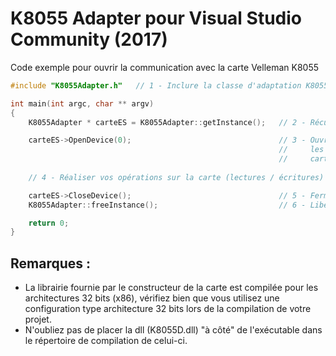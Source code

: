# K8055 Adapter pour Visual Studio Community (2017)

Code exemple pour ouvrir la communication avec la carte Velleman K8055
```C++
#include "K8055Adapter.h"   // 1 - Inclure la classe d'adaptation K8055Adapter

int main(int argc, char ** argv)
{
	K8055Adapter * carteES = K8055Adapter::getInstance();   // 2 - Récupérer l'instance de la classe d'adaptation.

	carteES->OpenDevice(0);                                 // 3 - Ouvrir le lien avec la carte de votre choix (toutes
                                                          	//     les fonctions visibles dans la documentation de la 
                                                          	//     carte peuvent être appelées sur cet objet).
	
	// 4 - Réaliser vos opérations sur la carte (lectures / écritures)

	carteES->CloseDevice();                                 // 5 - Fermer le lien avec la carte d'entrées / sorties.
	K8055Adapter::freeInstance();                           // 6 - Libérer l'instance de la classe d'adaptation.

	return 0;
}
```

## Remarques :

- La librairie fournie par le constructeur de la carte est compilée pour les architectures 32 bits (x86), vérifiez bien que vous utilisez une configuration type architecture 32 bits lors de la compilation de votre projet.
- N'oubliez pas de placer la dll (K8055D.dll) "à côté" de l'exécutable dans le répertoire de compilation de celui-ci.
